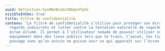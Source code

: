 ```yaml
---
uuid: definition-5ysRWzNcSecXQ6qndfpHi
visibleInCms: true
title: Filtre de confidentialité
contenu: "Le filtre de confidentialité s’utilise pour protéger son écran des
  regards indiscrets et lutter contre la tentation naturelle de regarder un
  écran allumé. Il permet à l'utilisateur nomade de pouvoir utiliser son
  équipement dans des lieux publics tels que le train, l’avion, les lieux de
  passage sans qu’un voisin ne puisse voir ce qui apparaît sur l’écran. "
---
```

